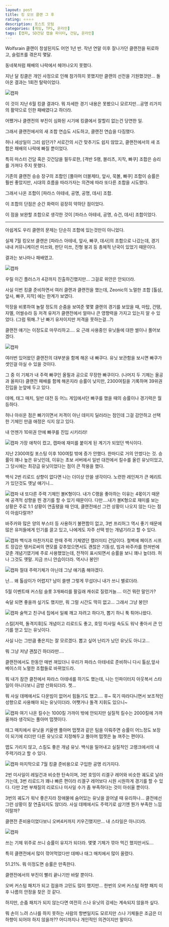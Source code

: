 ```yaml
---
layout: post
title: 킹 오브 클랜 그 후
rating: ⭐️⭐️⭐️⭐️
description: 포스트 모텀
categories: [게임, TPS, 온라인]
tags: [캡파, SD건담 캡슐 파이터, 건담, 온라인]
---
```


Wolfsrain 클랜이 창설된지도 어언 1년 반. 작년 연말 이후 잘나가던 클랜전을 뒤로하고, 슬럼프를 겪은지 몇달.

동네북처럼 패배의 나락에서 헤어나오지 못했다.

지난 달 킹클은 개인 사정으로 인해 참가하지 못했지만 클랜의 선전을 기원했것만... 돌아온 결과는 1회전 탈락이었다.

![캡파](../../images/2009/sdgcf_11.jpeg)

이 것이 지난 6월 킹클 결과다. 뭐 자세한 경기 내용은 못봤으니 모르지만...공명 리가지의 활약으로 인한 패배였다고 하더라.

어쨌거나 클랜전의 부진이 심화된 시기에 킹클에서 잘할리 없는건 당연한 일.

그래서 클랜전에서의 새 조합 연습도 시도하고, 클랜전 연습을 다짐했다.

허나 세상일이 그리 쉽던가? 서로간의 시간 맞추기도 쉽지 않았고, 클랜전에서의 새 조합은 패배의 나락에 빠질 뿐이었다.

특히 마스터 건담 혹은 갓건담을 필두로한, [격반 S랭, 블리츠, 지작, 빠쿠] 조합은 승리를 가져다 주지 못했다.

기존의 클랜전 승승 장구의 조합인 [풀아머 더블제타, 앞사, 묵볼, 빠쿠] 조합이 승률은 훨씬 좋았지만, 시대의 흐름을 따라가자는 의견에 따라 또다른 조합을 시도했다.

그래서 나온 조합이 [파라스 아테네, 공명, 공명, 데사] 조합.

이 조합의 단점은 순간 화력이 굉장히 약하단 점이었다.

이 점을 보완할 조합으로 생각한 것이 [파라스 아테네, 공명, 슈건, 데사] 조합이었다.

---

아쉽게도 우리 클랜의 문제는 단순히 조합에 있는것만이 아니었다.

실제 7월 킹오브 클랜은 [파라스 아테네, 앞사, 빠쿠, 데사]의 조합으로 나갔는데, 경기 내내 커뮤니케이션 미쓰와, 판단 미쓰, 진형 붕괴 등 총체적 난국이 있었기 때문이다.

결과는 보나마나 패배였고.

![캡파](../../images/2009/sdgcf_12.jpeg)


우릴 이긴 플러스가 4강까지 진출하긴했지만... 그걸로 위안은 안되더라.

사실 이번 킹클 준비하면서 여러 클랜과 클랜전을 했는데, Zeonic의 노멀한 조합 [톨삼, 앞사, 빠쿠, 지작] 에는 한계가 보였다.

막장을 비롯하여 놀랄 정도의 순줌을 보여준 몇몇 클랜의 경기를 보았을 때, 마탑, 건탱, 자멜, 어썰슈라 등 저격 유저가 클랜전에서 얼마나 큰 영향력을 가지고 있는지 알 수 있었다. (그럼 뭐해..? 난 빠기 유저이지만 저격을 못하는걸...?)

클랜전 얘기는 이정도로 마무리하고.... 요 근래 사용중인 유닛들에 대한 썰이나 풀어보겠다.

![캡파](../../images/2009/sdgcf_13.jpeg)

여러번 있어왔던 클랜전의 대부분을 함께 해온 내 빠쿠다. 유닛 보관함을 보시면 빠쿠가 셋인걸 아실 수 있을 것이다.

그 중 이 기체가 내 주력 빠쿠인 올필과 공으로 무장한 빠쿠이다. (나머지 두 기체는 올공과 올피다) 클랜전 패배를 함께 해온지라 승률이 낮지만, 2300여킬을 기록하며 39위권 진입을 눈앞에 두고 있다.

데메, 태그 매치, 일반 대전 등 어느 게임에서던 빠쿠를 했을 때의 승률이나 경기력은 월등하다.

허나 아쉬운 점은 빠기이면서 저격이 아닌 데미지 딜러라는 점인데 그걸 감안하고 선택한 기체인 만큼 애정은 식지 않고 있다.

내 언젠가 10위권 안에 빠쿠를 진입 시키리라!

![캡파](../../images/2009/sdgcf_14.jpeg)
가장 애착이 컸고, 캡파에 재미를 붙이게 된 계기가 되었던 백식이다.

지난 2300여킬 포스팅 이후 100여킬 밖에 증가 안했다. 한마디로 거의 안썼다는 것. 승률이 꽤나 높은 유닛인데, 이유는 초보 서버에서 일반 대전에서 킬수를 올린 유닛이었고, 그 당시에는 최강급 유닛이었다는 점이 큰 작용을 했다.

백식 2번 리로드 상향이 없다면 나는 더이상 안쓸 생각이다. 노련한 레인져가 큰 메리트가 있던것도 옛날 얘기니...

![캡파](../../images/2009/sdgcf_15.jpeg)
내 또다른 주력 기체인 볼K형이다. 내가 C랭을 좋아하는 이유는 4몫이기 때문에 공격적 성향을 띈 경기를 할 수 있기 때문이다. 다만....내가 볼K형으로 재미를 보는 상황은 주로 1:1 상황이 연출됐을 때 인데, 클랜전에선 그런 상황이 나오지 않는 다는 점이 아쉽다랄까? 

바주카와 많은 양의 부스터 등 사용하기 불편함이 없고, 3번 프리허그 역시 좋기 때문에 많은 유저들에게 인기를 끌고 있고, 나에게도 자주 선택 받는 개념기라고 할 수 있다.

![캡파](../../images/2009/sdgcf_16.jpeg)
백식과 마찬가지로 한때 주력 기체였던 캘러미티 건담이다. 철벽에 페이즈 시프트 장갑은 탱커로써의 면모를 갖추었으면서도 괜찮은 기동성, 빔과 바주카를 한꺼번에 갖춘 개념기였기에 주로 사용했었는데, 전적이 표시되면서 승률을 보니 꽤나 높더라. 허나 그것도 옛말. 지금 쓰니 안습이더라. 역시나 봉인!

![캡파](../../images/2009/sdgcf_17.jpeg)
절대 주력기체가 아닌데 그냥 얘기좀 해야겠다.

난... 왜 톨삼이가 어렵지? 남이 쓸땐 그렇게 무섭더니 내가 쓰니 별로더라.

5월 이벤트때 커스텀 슬롯 3개짜리를 팔길래 캐쉬로 질렀거늘.... 이건 뭐란 말인가?

숙달 되면 좋을까 싶기도 했지만, 뭐 그럴 시간도 딱히 없고... 그래서 그냥 봉인!

![캡파](../../images/2009/sdgcf_18.jpeg)
술먹고 친구네 집에서 일퀘 깨고 자려고 하다가, 뽑기 하니 툭 튀어나왔다.

스킬[저력, 돌격지휘]도 개념이고 리로드도 좋고, 호밍 미사일 속도도 워낙 좋아서 큰 인기를 얻고 있는 유닛이다.

사실 나는 그만큼 좋은지는 잘 모르겠다. 뽑고 싶어 난리가 났던 유닛도 아니고...

뭐 그냥 저냥 괜찮긴 하더라만....

클랜전에서도 한동안 매번 껴있더니 우리가 파라스 아테네로 준비하니 다시 톨삼,앞사 베이스의 노멀한 조합들로 바뀌었드라.

뭐 내가 잠깐 클전에서 파라스 아테네를 하기도 했는데, 나는 인파이터지 아웃복서 스타일이 아니다보니 금방 산화되더라. 쳇... 

뭐 사실 데메에서도 다운빔이 없어서 힘들기도 했고.... 후~ 묵기 따라다니면서 보조적인 성향으로 사용해야 되는 유닛이더라. 어쨋거나 돌격 지휘도 있으니~

![캡파](../../images/2009/sdgcf_19.jpeg)
여기 나온 킬수는 1000킬 가까이 밖에 안되지만 실질적 킬수는 2000킬에 가까울꺼라 생각되는 풀아머 떱젯이다.

태그 매치에서 유닛을 키울땐 풀아머 떱젯과 같은 팀을 이뤄주면 승률이 어느정도 보장이 되기에 리더만 다른 유닛으로 지정해두고 풀아머 떱젯은 늘 껴주는 편이다.

맵도 가리지 않고, 스킬도 좋은 개념 유닛. 백식을 밀어내고 실질적인 고랭크에서의 내 주력기라고 할 수 있다.

![캡파](../../images/2009/sdgcf_20.jpeg)
마지막으로 7월 킹클 준비용으로 구입한 공명 리가지다.

2번 미사일이 레일건과 비슷한 탄속이며, 3번 호밍이 리겔구 레어와 비슷한 궤도로 날라가는데, 3번 리로드가 꽤나 빠른 편이라 리겔구 레어보다 시원 시원하게 경기를 할 수 있다. 다만 2번 부채질의 리로드나 미사일 수가 좀 부족하다는 것이 아쉬울 뿐이다.

3번의 궤도가 워낙 좋은지라 장애물에 숨어있는 유닛을 끌어낼 때 유리하나... 클전에선 그런 상황이 잘 연출되지도 않더라. 사실 데메에서도 주력기로 삼기엔 뭔가 부족한 느낌이랄까?

클랜전 준비용이었다보니 오버4커까지 키우긴했지만... 내 스타일은 아니더라.

![캡파](../../images/2009/sdgcf_21.jpeg)

쓰는 기체 위주로 쓰니 승률이 유지가 되더라. 몇몇 기체가 깎아 먹긴 했지만서도...

특히 클랜전에서 많이 깎어먹었다만 데메나 태그 매치에서 많이 올렸다.

51.21%. 뭐 이정도면 승률은 만족한다.

클랜전에서의 부진이 빨리 끝나기만 바랄 뿐이다.

오버 커스텀 패치가 되고 접을까 고민도 많이 했지만... 한번의 오버 커스텀 하향 패치 이후 나름의 안정을 찾은 것 같다.

하지만, 순줌 패치가 되지 않는다면 여전히 스나 유닛의 강세는 계속되지 않을까 싶다.

뭐 손이 느려 스나를 하지 못하는 사람의 항변일지도 모르지만 스나 기체들은 조금은 더 하향이 되어야 하지 않을까?? 어디까지나 개인적인 의견이지만 말이다.
